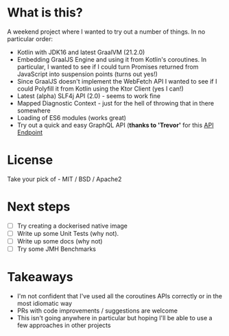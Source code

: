 
# What is this?
A weekend project where I wanted to try out a number of things.  In no particular order:
* Kotlin with JDK16 and latest GraalVM (21.2.0)
* Embedding GraalJS Engine and using it from Kotlin's coroutines.  In particular, I wanted to see if I could turn Promises returned from JavaScript into suspension points (turns out yes!)
* Since GraalJS doesn't implement the WebFetch API I wanted to see if I could Polyfill it from Kotlin using the Ktor Client (yes I can!)
* Latest (alpha) SLF4j API (2.0) - seems to work fine
* Mapped Diagnostic Context - just for the hell of throwing that in there somewhere
* Loading of ES6 modules (works great)
* Try out a quick and easy GraphQL API (**thanks to 'Trevor'** for this [API Endpoint](https://countries.trevorblades.com)

# License
Take your pick of - MIT / BSD / Apache2

# Next steps
- [ ] Try creating a dockerised native image
- [ ] Write up some Unit Tests (why not).
- [ ] Write up some docs (why not)
- [ ] Try some JMH Benchmarks

# Takeaways
* I'm not confident that I've used all the coroutines APIs correctly or in the most idiomatic way
* PRs with code improvements / suggestions are welcome
* This isn't going anywhere in particular but hoping I'll be able to use a few approaches in other projects
